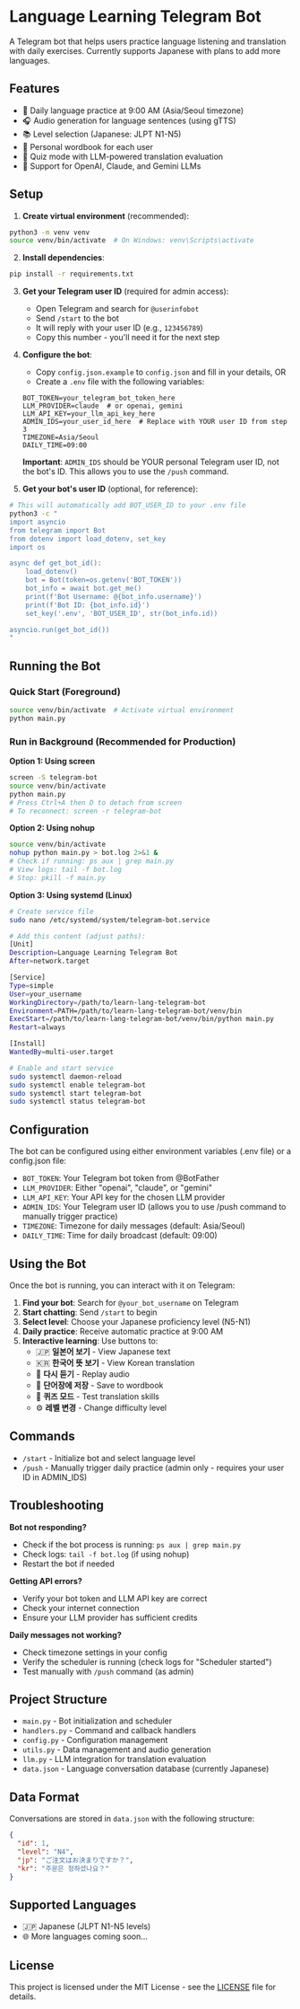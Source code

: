 # Language Learning Telegram Bot

A Telegram bot that helps users practice language listening and translation with daily exercises. Currently supports Japanese with plans to add more languages.

## Features

- 🎌 Daily language practice at 9:00 AM (Asia/Seoul timezone)
- 🎧 Audio generation for language sentences (using gTTS)
- 📚 Level selection (Japanese: JLPT N1-N5)
- 💾 Personal wordbook for each user
- 🎯 Quiz mode with LLM-powered translation evaluation
- 🤖 Support for OpenAI, Claude, and Gemini LLMs

## Setup

1. **Create virtual environment** (recommended):
```bash
python3 -m venv venv
source venv/bin/activate  # On Windows: venv\Scripts\activate
```

2. **Install dependencies**:
```bash
pip install -r requirements.txt
```

3. **Get your Telegram user ID** (required for admin access):
   - Open Telegram and search for `@userinfobot`
   - Send `/start` to the bot
   - It will reply with your user ID (e.g., `123456789`)
   - Copy this number - you'll need it for the next step

4. **Configure the bot**:
   - Copy `config.json.example` to `config.json` and fill in your details, OR
   - Create a `.env` file with the following variables:
   ```
   BOT_TOKEN=your_telegram_bot_token_here
   LLM_PROVIDER=claude  # or openai, gemini
   LLM_API_KEY=your_llm_api_key_here
   ADMIN_IDS=your_user_id_here  # Replace with YOUR user ID from step 3
   TIMEZONE=Asia/Seoul
   DAILY_TIME=09:00
   ```
   
   **Important**: `ADMIN_IDS` should be YOUR personal Telegram user ID, not the bot's ID. This allows you to use the `/push` command.

5. **Get your bot's user ID** (optional, for reference):
```bash
# This will automatically add BOT_USER_ID to your .env file
python3 -c "
import asyncio
from telegram import Bot
from dotenv import load_dotenv, set_key
import os

async def get_bot_id():
    load_dotenv()
    bot = Bot(token=os.getenv('BOT_TOKEN'))
    bot_info = await bot.get_me()
    print(f'Bot Username: @{bot_info.username}')
    print(f'Bot ID: {bot_info.id}')
    set_key('.env', 'BOT_USER_ID', str(bot_info.id))

asyncio.run(get_bot_id())
"
```

## Running the Bot

### **Quick Start (Foreground)**
```bash
source venv/bin/activate  # Activate virtual environment
python main.py
```

### **Run in Background (Recommended for Production)**

**Option 1: Using screen**
```bash
screen -S telegram-bot
source venv/bin/activate
python main.py
# Press Ctrl+A then D to detach from screen
# To reconnect: screen -r telegram-bot
```

**Option 2: Using nohup**
```bash
source venv/bin/activate
nohup python main.py > bot.log 2>&1 &
# Check if running: ps aux | grep main.py
# View logs: tail -f bot.log
# Stop: pkill -f main.py
```

**Option 3: Using systemd (Linux)**
```bash
# Create service file
sudo nano /etc/systemd/system/telegram-bot.service

# Add this content (adjust paths):
[Unit]
Description=Language Learning Telegram Bot
After=network.target

[Service]
Type=simple
User=your_username
WorkingDirectory=/path/to/learn-lang-telegram-bot
Environment=PATH=/path/to/learn-lang-telegram-bot/venv/bin
ExecStart=/path/to/learn-lang-telegram-bot/venv/bin/python main.py
Restart=always

[Install]
WantedBy=multi-user.target

# Enable and start service
sudo systemctl daemon-reload
sudo systemctl enable telegram-bot
sudo systemctl start telegram-bot
sudo systemctl status telegram-bot
```

## Configuration

The bot can be configured using either environment variables (.env file) or a config.json file:

- `BOT_TOKEN`: Your Telegram bot token from @BotFather
- `LLM_PROVIDER`: Either "openai", "claude", or "gemini"
- `LLM_API_KEY`: Your API key for the chosen LLM provider
- `ADMIN_IDS`: Your Telegram user ID (allows you to use /push command to manually trigger practice)
- `TIMEZONE`: Timezone for daily messages (default: Asia/Seoul)
- `DAILY_TIME`: Time for daily broadcast (default: 09:00)

## Using the Bot

Once the bot is running, you can interact with it on Telegram:

1. **Find your bot**: Search for `@your_bot_username` on Telegram
2. **Start chatting**: Send `/start` to begin
3. **Select level**: Choose your Japanese proficiency level (N5-N1)
4. **Daily practice**: Receive automatic practice at 9:00 AM
5. **Interactive learning**: Use buttons to:
   - 🇯🇵 **일본어 보기** - View Japanese text
   - 🇰🇷 **한국어 뜻 보기** - View Korean translation
   - 🔁 **다시 듣기** - Replay audio
   - 📝 **단어장에 저장** - Save to wordbook
   - 🎯 **퀴즈 모드** - Test translation skills
   - ⚙️ **레벨 변경** - Change difficulty level

## Commands

- `/start` - Initialize bot and select language level
- `/push` - Manually trigger daily practice (admin only - requires your user ID in ADMIN_IDS)

## Troubleshooting

**Bot not responding?**
- Check if the bot process is running: `ps aux | grep main.py`
- Check logs: `tail -f bot.log` (if using nohup)
- Restart the bot if needed

**Getting API errors?**
- Verify your bot token and LLM API key are correct
- Check your internet connection
- Ensure your LLM provider has sufficient credits

**Daily messages not working?**
- Check timezone settings in your config
- Verify the scheduler is running (check logs for "Scheduler started")
- Test manually with `/push` command (as admin)

## Project Structure

- `main.py` - Bot initialization and scheduler
- `handlers.py` - Command and callback handlers
- `config.py` - Configuration management
- `utils.py` - Data management and audio generation
- `llm.py` - LLM integration for translation evaluation
- `data.json` - Language conversation database (currently Japanese)

## Data Format

Conversations are stored in `data.json` with the following structure:
```json
{
  "id": 1,
  "level": "N4",
  "jp": "ご注文はお決まりですか？",
  "kr": "주문은 정하셨나요？"
}
```

## Supported Languages

- 🇯🇵 Japanese (JLPT N1-N5 levels)
- 🌐 More languages coming soon...

## License

This project is licensed under the MIT License - see the [LICENSE](LICENSE) file for details.